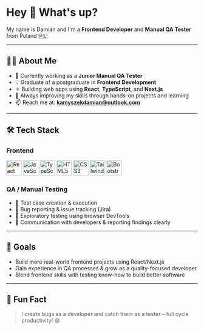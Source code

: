 <h1 align="left">Hey 👋 What's up?</h1>

<p align="left">
  My name is Damian and I'm a <strong>Frontend Developer</strong> and <strong>Manual QA Tester</strong> from Poland 🇵🇱
</p>

---

<h2 align="left">👨‍💻 About Me</h2>

- 🧪 Currently working as a **Junior Manual QA Tester**
- 💡 Graduate of a postgraduate in **Frontend Development**
- ⚛️ Building web apps using **React**, **TypeScript**, and **Next.js**
- 🧠 Always improving my skills through hands-on projects and learning
- 📫 Reach me at: **kamyszekdamian@outlook.com**

---

<h2 align="left">🛠 Tech Stack</h2>

<h3>Frontend</h3>

<div align="left">
  <img src="https://cdn.jsdelivr.net/gh/devicons/devicon/icons/react/react-original.svg" height="40" alt="React logo" />
  <img src="https://cdn.jsdelivr.net/gh/devicons/devicon/icons/javascript/javascript-original.svg" height="40" alt="JavaScript logo" />
  <img src="https://cdn.jsdelivr.net/gh/devicons/devicon/icons/typescript/typescript-original.svg" height="40" alt="TypeScript logo" />
  <img src="https://cdn.jsdelivr.net/gh/devicons/devicon/icons/html5/html5-original.svg" height="40" alt="HTML5 logo" />
  <img src="https://cdn.jsdelivr.net/gh/devicons/devicon/icons/css3/css3-original.svg" height="40" alt="CSS3 logo" />
  <img src="https://cdn.jsdelivr.net/gh/devicons/devicon/icons/tailwindcss/tailwindcss-original-wordmark.svg" height="40" alt="Tailwind logo" />
  <img src="https://cdn.jsdelivr.net/gh/devicons/devicon/icons/bootstrap/bootstrap-original.svg" height="40" alt="Bootstrap logo" />
</div>

<h3>QA / Manual Testing</h3>

- 📝 Test case creation & execution
- 🐞 Bug reporting & issue tracking (Jira)
- 🧭 Exploratory testing using browser DevTools
- 💬 Communication with developers & reporting findings clearly

---

<h2 align="left">📌 Goals</h2>

- Build more real-world frontend projects using React/Next.js
- Gain experience in QA processes & grow as a quality-focused developer
- Blend frontend skills with testing know-how to build better software

---

<h2 align="left">💬 Fun Fact</h2>

> I create bugs as a developer and catch them as a tester – full cycle productivity! 😄

